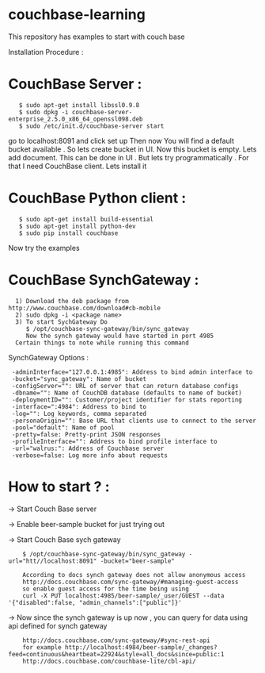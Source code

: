 couchbase-learning
==================

This repository has examples to start with couch base

Installation Procedure :

CouchBase Server : 
==================

       $ sudo apt-get install libssl0.9.8
       $ sudo dpkg -i couchbase-server-enterprise_2.5.0_x86_64_openssl098.deb
       $ sudo /etc/init.d/couchbase-server start
       
go to localhost:8091 and click set up 
Then now You will find a default bucket available .
So lets create bucket in UI. Now this bucket is empty. Lets add document. This can be done in UI .
But lets try programmatically . For that I need CouchBase client. Lets install it

CouchBase Python client :
=========================

       $ sudo apt-get install build-essential
       $ sudo apt-get install python-dev
       $ sudo pip install couchbase
       
Now try the examples
       
       
CouchBase SynchGateway :
========================

      1) Download the deb package from http://www.couchbase.com/download#cb-mobile
      2) sudo dpkg -i <package name>
      3) To start SychGateway Do
         $ /opt/couchbase-sync-gateway/bin/sync_gateway
         Now the synch gateway would have started in port 4985
      Certain things to note while running this command 
      
SynchGateway  Options :

     -adminInterface="127.0.0.1:4985": Address to bind admin interface to
     -bucket="sync_gateway": Name of bucket
     -configServer="": URL of server that can return database configs
     -dbname="": Name of CouchDB database (defaults to name of bucket)
     -deploymentID="": Customer/project identifier for stats reporting
     -interface=":4984": Address to bind to
     -log="": Log keywords, comma separated
     -personaOrigin="": Base URL that clients use to connect to the server
     -pool="default": Name of pool
     -pretty=false: Pretty-print JSON responses
     -profileInterface="": Address to bind profile interface to
     -url="walrus:": Address of Couchbase server
     -verbose=false: Log more info about requests


How to start ? :
==============

-> Start Couch Base server

-> Enable beer-sample bucket for just trying out

-> Start Couch Base sych gateway 

        $ /opt/couchbase-sync-gateway/bin/sync_gateway -url="htt//localhost:8091" -bucket="beer-sample"
        
        According to docs synch gateway does not allow anonymous access  
        http://docs.couchbase.com/sync-gateway/#managing-guest-access
        so enable guest access for the time being using
        curl -X PUT localhost:4985/beer-sample/_user/GUEST --data    '{"disabled":false, "admin_channels":["public"]}'
        
-> Now since the synch gateway is up now , you can query for data using api defined for synch gateway

        http://docs.couchbase.com/sync-gateway/#sync-rest-api
        for example http://localhost:4984/beer-sample/_changes?feed=continuous&heartbeat=22924&style=all_docs&since=public:1
        http://docs.couchbase.com/couchbase-lite/cbl-api/
